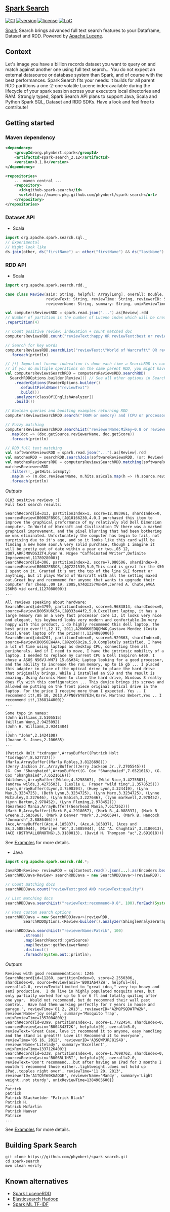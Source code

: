 ## [Spark Search](https://github.com/phymbert/spark-search)

[![CI](https://github.com/phymbert/spark-search/workflows/CI/badge.svg)](https://github.com/phymbert/spark-search/actions)
[![version](https://img.shields.io/github/tag/phymbert/spark-search.svg)](https://github.com/phymbert/spark-search/releases/latest)
[![license](https://img.shields.io/github/license/phymbert/spark-search.svg)](LICENSE)
[![LoC](https://tokei.rs/b1/github/phymbert/spark-search?category=lines)](https://github.com/phymbert/spark-search)

[Spark](https://spark.apache.org/) Search brings advanced full text search features to your Dataframe, Dataset and RDD. Powered by [Apache Lucene](https://lucene.apache.org/).

## Context
Let's image you have a billion records dataset you want to query on and match against another one using full text search...
You do not expect an external datasource or database system than Spark, and of course with the best performances.
Spark Search fits your needs: it builds for all parent RDD partitions a one-2-one volatile Lucene index available
 during the lifecycle of your spark session across your executors local directories and RAM.
Strongly typed, Spark Search API plans to support Java, Scala and Python Spark SQL, Dataset and RDD SDKs.
Have a look and feel free to contribute!

## Getting started

### Maven dependency

```xml
<dependency>
    <groupId>org.phymbert.spark</groupId>
    <artifactId>spark-search_2.12</artifactId>
    <version>0.1.0</version>
</dependency>

<repositories>
    ... maven central ...
    <repository>
      <id>github-spark-search</id>
      <url>https://maven.pkg.github.com/phymbert/spark-search</url>
    </repository>
</repositories>
```

### Dataset API

* Scala
```scala
import org.apache.spark.search.sql._
// Experimental
// Might look like
ds.join(other, ds("firstName") =~ other("firstName") && ds("lastName") =~ other("lastName").boost(3) && ds("age") === other("age")).show
```

### RDD API
* Scala

```scala
import org.apache.spark.search.rdd._

case class Review(asin: String, helpful: Array[Long], overall: Double,
                  reviewText: String, reviewTime: String, reviewerID: String,
                  reviewerName: String, summary: String, unixReviewTime: Long)

val computersReviewsRDD = spark.read.json("...").as[Review].rdd
// Number of partition is the number of Lucene index which will be created across your cluster
.repartition(4)

// Count positive review: indexation + count matched doc
computersReviewsRDD.count("reviewText:happy OR reviewText:best or reviewText:good")

// Search for key words
computersReviewsRDD.searchList("reviewText:\"World of Warcraft\" OR reviewText:\"Civilization IV\"", 100)
  .foreach(println)

// /!\ Important lucene indexation is done each time a SearchRDD is computed,
// if you do multiple operations on the same parent RDD, you might have a variable in the driver:
val computersReviewsSearchRDD = computersReviewsRDD.searchRDD(
  SearchRDDOptions.builder[Review]() // See all other options in SearchRDDOptions, IndexationOptions and ReaderOptions
    .readerOptions(ReaderOptions.builder()
      .defaultFieldName("reviewText")
      .build())
    .analyzer(classOf[EnglishAnalyzer])
    .build())

// Boolean queries and boosting examples returning RDD
computersReviewsSearchRDD.search("(RAM or memory) and (CPU or processor)^4", 10).foreach(println)

// Fuzzy matching
computersReviewsSearchRDD.searchList("reviewerName:Mikey~0.8 or reviewerName:Wiliam~0.4 or reviewerName:jonh~0.2", 100)
  .map(doc => (doc.getSource.reviewerName, doc.getScore))
  .foreach(println)

// RDD full text matching
val softwareReviewsRDD = spark.read.json("...").as[Review].rdd
val matchesRDD = searchRDD.searchJoin(softwareReviewsRDD, (sr: Review) => s"reviewerName:${"\"" + sr.reviewerName + "\""}~8", 10)
val matchesReviewersRDD = computersReviewsSearchRDD.matching(softwareReviewsRDD, (sr: Review) => s"reviewerName:${"\"" + sr.reviewerName + "\""}~8", 10)
matchesReviewersRDD
  .filter(!_.getHits.isEmpty)
  .map(m => (m.doc.reviewerName, m.hits.asScala.map(h => (h.source.reviewerName, h.score))))
  .foreach(println)

```
_Outputs_
```text
8103 positive reviews :)
Full text search results:

SearchRecord{id=313, partitionIndex=1, score=12.883961, shardIndex=0, source=Review(B0002F8SOS,[J@10166230,4.0,I purchased this item to improve the graphical preformance of my relatively old Dell Dimension computer. In World of Warcraft and Civilization IV there was a marked graphical improvement, and the pixel blurring that had been bothering me was eliminated. Unfortunately the computer has begin to fail, not surprising due to it's age, and so it looks like this card will be finding a new home soon.A very solid purchase, though I imagine it will be pretty out of date within a year or two.,05 12, 2007,ARFJMOVDG3ZT4,Ryan W. Mcgee "Caffeinated Writer",Definite Improvement,1178928000)}
SearchRecord{id=306, partitionIndex=2, score=7.080506, shardIndex=0, source=Review(B0002F8SOS,[J@7221539,5.0,This card is great for the $50 I spent on it. Granted it's not the top of the line SLI format or anything, but it plays World of Warcraft with all the setting maxed out.Great buy and recommend for anyone that wants to upgrade their computer for cheap.,09 19, 2005,A74QI357VEH5V,Jerred A. Chute,eVGA 256MB vid card,1127088000)}
...

All reviews speaking about hardware:
SearchRecord{id=4799, partitionIndex=3, score=6.9683814, shardIndex=0, source=Review(B005XU6C54,[J@333a44f2,5.0,Excellent laptop, it has a large memory ram an a very fast processor core i3, it looks very nice and elegant, his keyboard looks very modern and confortable.Im very happy with this product, i do highly recommend this dell laptop, the best prize ever!!!,12 17, 2011,A2HWNK6EDQQMWK,Gustavo Mendez (Costa Rica),Great laptop ofr the prize!!!,1324080000)}
SearchRecord{id=4201, partitionIndex=0, score=6.929863, shardIndex=0, source=Review(B0056EW4A4,[J@2c668c2a,5.0,Completely satisfied. I have a lot of time using laptops as desktop CPU, connecting them all peripherals. And if I need to move, I have the intrinsic mobility of a laptop. I needed to replace my current CPU a Dell Inspiron 6400. I chose a ASUS N56VJ-WH71 15.6&#34; Laptop looking for a good processor, and the ability to increase the ram memory, up to 16 gb ... I placed this adapter in place of the optical drive to place the hard drive that originally brings. While I installed an SSD and the result is amazing. Using Acronis Home to clone the hard drive, Windows 8 really does fly with this configuration ... This device brings its screws and allowed me putting on the front piece original optical drive in the laptop. For the price I receive more than I expected. Yes .. I recommend it!,05 10, 2013,AFPN6Y6Y87E3H,Karel Martnez Bebert,Yes .. I recommend it!,1368144000)}
...

Some typo in names:
(John Williams,3.5105515)
(William Wong,2.9425092)
(John H. Williams,2.9341404)
...
(John "John",2.1424108)
(Joanne S. Jones,2.106685)
...

(Patrick Holt "txdragon",ArrayBuffer((Patrick Holt "txdragon",8.627737)))
(Marla,ArrayBuffer((Marla Robles,3.8126698)))
(Jerry Jackson Jr.,ArrayBuffer((Jerry Jackson Jr.,7.2705545)))
(G. Cox "Shanghaied",ArrayBuffer((G. Cox "Shanghaied",7.6521616), (G. Cox "Shanghaied",7.6521616)))
(Wildness,ArrayBuffer((Wilde,4.3258367), (Wild Rice,3.4275503), (andrew wilds,3.4275503), (Leslie L. Fraser "wild ting",2.3578525)))
(Lynn,ArrayBuffer((Lynn,3.7590394), (Huey Lynn,3.324419), (Lynn May,3.3234725), (Beth Lynn,3.3234725), (Lynn Marx,3.3234725), (Lynne McCauley,3.227646), (Lynn Babish,3.227646), (lynn markwell,2.978452), (Lynn Barton,2.978452), (Lynn Fleming,2.978452)))
(Gearhead Mania,ArrayBuffer((Gearhead Mania,7.617262)))
(Mark B,ArrayBuffer((Mark B,4.2918057), (Mark B.,4.088337), (Mark B Greene,3.583696), (Mark B Denver "Mark",3.3450594), (Mark B. Hancock "Jonmarsh",2.8886466)))
(Ace,ArrayBuffer((Ace,4.185837), (Ace,4.185837), (Aces and 8s,3.5885944), (Marijee "AC",3.5885944), (AC "A. Chughtai",3.3180013), (ACE (DSTRYALLORNOTNG),3.3180013), (David H. Thompson "ac",2.691018)))
```

See [Examples](src/test/scala/SearchRDDExamples.scala) for more details.

* Java
```java
import org.apache.spark.search.rdd.*;

JavaRDD<Review> reviewRDD = sqlContext.read().json(...).as(Encoders.bean(Review.class)).repartition(2).javaRDD().cache();
SearchRDDJava<Review> searchRDDJava = new SearchRDDJava<>(reviewRDD);

// Count matching docs
searchRDDJava.count("reviewText:good AND reviewText:quality")

// List matching docs
searchRDDJava.searchList("reviewText:recommend~0.8", 100).forEach(System.out::println);

// Pass custom search options
searchRDDJava = new SearchRDDJava<>(reviewRDD,
        SearchRDDOptions.<Review>builder().analyzer(ShingleAnalyzerWrapper.class).build());

searchRDDJava.searchList("reviewerName:Patrik", 100)
        .stream()
        .map(SearchRecord::getSource)
        .map(Review::getReviewerName)
        .distinct()
        .forEach(System.out::println);
```


_Outputs_
```text
Reviews with good recommendations: 1246
SearchRecord{id=11260, partitionIndex=0, score=2.2550306, shardIndex=0, source=Review{asin='B001A647ZW', helpful=[0], overall=2.0, reviewText='Limited to "great idea," very top heavy and semi productive.  I do live in highly populated mosquito area, but only partially worked for up to 5 or 6 ft and totally quiting after one year.  Would not recommend, but do recommned their wall pest control.  Have had them working perfectly for 7 years in house and garage.', reviewTime='01 2, 2013', reviewerID='A2MQPSQDWTPW2N', reviewerName='joy selph', summary='Mosquito Trap', unixReviewTime=1357084800}}
SearchRecord{id=8399, partitionIndex=1, score=1.7722454, shardIndex=0, source=Review{asin='B004S43T2K', helpful=[0], overall=5.0, reviewText='Great Case, love it recommend it to anyone, easy handling and the stand is great!!! Love it! Recommend it to everyone', reviewTime='05 16, 2012', reviewerID='A3SQWPJRJ81S49', reviewerName='Litelady', summary='Excellent', unixReviewTime=1337126400}}
SearchRecord{id=6338, partitionIndex=0, score=1.7698762, shardIndex=0, source=Review{asin='B006RL1H5I', helpful=[0], overall=2.0, reviewText='Don't recommend...but after having an IPad for 3 months I wouldn't recommend those either..lightweight..does not hold up iPad..topples right over', reviewTime='11 20, 2013', reviewerID='A1TQ5Y60KGAQGE', reviewerName='Mandy', summary='Light weight..not sturdy', unixReviewTime=1384905600}}
...
Patrick
patrick
Patrick Blackwelder "Patrick Black"
Patrick H.
Patrick Mcfarlin
Patrick Hauver
Patrice
...
```

See [Examples](src/test/java/SearchRDDJavaExamples.java) for more details.


## Building Spark Search
```shell script
git clone https://github.com/phymbert/spark-search.git
cd spark-search
mvn clean verify
```

## Known alternatives

* [Spark LuceneRDD](https://github.com/zouzias/spark-lucenerdd)
* [Elasticsearch Hadoop](https://github.com/elastic/elasticsearch-hadoop)
* [Spark ML TF-IDF](https://github.com/apache/spark/blob/master/examples/src/main/scala/org/apache/spark/examples/mllib/TFIDFExample.scala)

